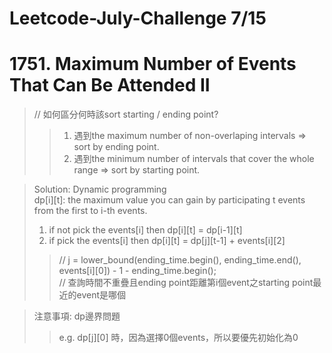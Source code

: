 # Leetcode-July-Challenge 7/15
# 1751. Maximum Number of Events That Can Be Attended II
> // 如何區分何時該sort starting / ending point?
>> 1. 遇到the maximum number of non-overlaping intervals => sort by ending point.
>> 2. 遇到the minimum number of intervals that cover the whole range => sort by starting point.

> Solution: Dynamic programming  
> dp[i][t]: the maximum value you can gain by participating t events from the first to i-th events.  
> 1. if not pick the events[i] then dp[i][t] = dp[i-1][t]  
> 2. if pick the events[i] then dp[i][t] = dp[j][t-1] + events[i][2]
>> // j = lower_bound(ending_time.begin(), ending_time.end(), events[i][0]) - 1 - ending_time.begin();  
>> // 查詢時間不重疊且ending point距離第i個event之starting point最近的event是哪個  

> 注意事項: dp邊界問題
>> e.g. dp[j][0] 時，因為選擇0個events，所以要優先初始化為0
